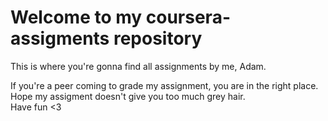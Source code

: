 <h1> Welcome to my coursera-assigments repository </h1>
<p> This is where you're gonna find all assignments by me, Adam. </p>
<p> If you're a peer coming to grade my assignment, you are in the right place. Hope my assigment doesn't give you too much grey hair. <br> Have fun <3 </p>

